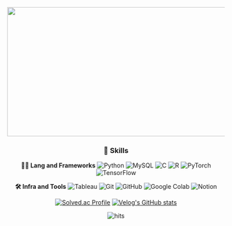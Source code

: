 <div align="center">

<a href="https://www.gitanimals.org/en_US?utm_medium=image&utm_source=MoominHunter&utm_content=farm">
<img
  src="https://render.gitanimals.org/farms/MoominHunter"
  width="600"
  height="300"
/>
</a>

### 🦾 Skills
**🧑‍💻 Lang and Frameworks**
![Python](https://img.shields.io/badge/python-3776AB.svg?&style=for-the-badge&logo=python&logoColor=white) ![MySQL](https://img.shields.io/badge/mysql-4479A1.svg?&style=for-the-badge&logo=mysql&logoColor=white) ![C](https://img.shields.io/badge/c-A8B9CC.svg?&style=for-the-badge&logo=c&logoColor=white) ![R](https://img.shields.io/badge/r-276DC3.svg?&style=for-the-badge&logo=r&logoColor=white) ![PyTorch](https://img.shields.io/badge/pytorch-EE4C2C.svg?&style=for-the-badge&logo=pytorch&logoColor=white) ![TensorFlow](https://img.shields.io/badge/tensorflow-FF6F00.svg?&style=for-the-badge&logo=tensorflow&logoColor=white) 

**🛠️ Infra and Tools**
![Tableau](https://img.shields.io/badge/tableau-E97627.svg?&style=for-the-badge&logo=tableau&logoColor=white) ![Git](https://img.shields.io/badge/git-F05032.svg?&style=for-the-badge&logo=git&logoColor=white) ![GitHub](https://img.shields.io/badge/github-181717.svg?&style=for-the-badge&logo=github&logoColor=white) ![Google Colab](https://img.shields.io/badge/googlecolab-F9AB00.svg?&style=for-the-badge&logo=googlecolab&logoColor=white) ![Notion](https://img.shields.io/badge/notion-000000.svg?&style=for-the-badge&logo=notion&logoColor=white) 


[![Solved.ac Profile](http://mazassumnida.wtf/api/generate_badge?boj=sb71250)](https://solved.ac/sb71250)
[![Velog's GitHub stats](https://velog-readme-stats.vercel.app/api?name=pizza4moomin)](https://velog.io/@pizza4moomin/posts)

![hits](https://hits.seeyoufarm.com/api/count/incr/badge.svg?url=https%3A%2F%2Fgithub.com%2FMoominHunter&edge_flat=false&title=hits)


</div>



